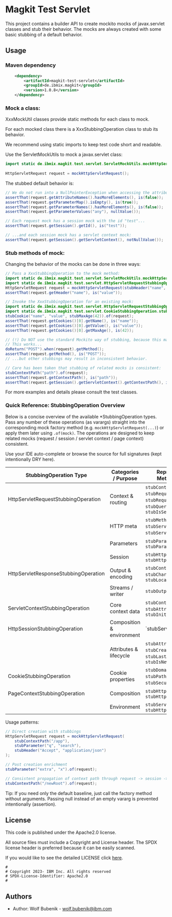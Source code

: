 # Magkit Test Servlet

This project contains a builder API to create mockito mocks of javax.servlet classes and stub their behavior. 
The mocks are always created with some basic stubbing of a default behavior.

## Usage
### Maven dependency

```xml
    <dependency>
        <artifactId>magkit-test-servlet</artifactId>
        <groupId>de.ibmix.magkit</groupId>
        <version>1.0.8</version>
    </dependency>
```

### Mock a class:
XxxMockUtil classes provide static methods for each class to mock. 

For each mocked class there is a XxxStubbingOperation class to stub its behavior.

We recommend using static imports to keep test code short and readable.

Use the ServletMockUtils to mock a javax.servlet class:

```java
import static de.ibmix.magkit.test.servlet.ServletMockUtils.mockHttpServletRequest;
    
HttpServletRequest request = mockHttpServletRequest();

```

The stubbed default behavior is:
```java
// We do not run into a NullPointerException when accessing the attributes and parameters
assertThat(request.getAttributeNames().hasMoreElements(), is(false));
assertThat(request.getParameterMap().isEmpty(), is(true));
assertThat(request.getParameterNames().hasMoreElements(), is(false));
assertThat(request.getParameterValues("any"), nullValue());

// Each request mock has a session mock with the id "test"...
assertThat(request.getSession().getId(), is("test"));

// ...and each session mock has a servlet context mock:
assertThat(request.getSession().getServletContext(), notNullValue());
```

### Stub methods of mock:
Changing the behavior of the mocks can be done in three ways:

```java
// Pass a XxxStubbingOperation to the mock method:
import static de.ibmix.magkit.test.servlet.ServletMockUtils.mockHttpServletRequest;
import static de.ibmix.magkit.test.servlet.HttpServletRequestStubbingOperation.stubHeader;
HttpServletRequest request = mockHttpServletRequest(stubHeader("name", "value"));
assertThat(request.getHeader("name"), is("value"));

// Invoke the XxxStubbingOperation for an existing mock:
import static de.ibmix.magkit.test.servlet.HttpServletRequestStubbingOperation.stubCookie;
import static de.ibmix.magkit.test.servlet.CookieStubbingOperation.stubMaxAge;
stubCookie("name", "value", stubMaxAge(42)).of(request);
assertThat(request.getCookies()[0].getName(), is("name"));
assertThat(request.getCookies()[0].getValue(), is("value"));
assertThat(request.getCookies()[0].getMaxAge(), is(42));

// (!) Do NOT use the standard Mockito way of stubbing, because this may result in inconsistent behavior:
// This works...
doReturn("POST").when(request).getMethod();
assertThat(request.getMethod(), is("POST"));
// ...but other stubbings may result in inconsistent behavior.

// Care has been taken that stubbing of related mocks is consistent:
stubContextPath("path").of(request);
assertThat(request.getContextPath(), is("path"));
assertThat(request.getSession().getServletContext().getContextPath(), is("path"));
```

For more examples and details please consult the test classes.

### Quick Reference: StubbingOperation Overview
Below is a concise overview of the available *StubbingOperation types. Pass any number of these operations 
(as varargs) straight into the corresponding mock factory method (e.g. `mockHttpServletRequest(...)`) or apply them later using `.of(mock)`. 
The operations are designed to keep related mocks (request / session / servlet context / page context) consistent.

Use your IDE auto-complete or browse the source for full signatures (kept intentionally DRY here).

| StubbingOperation Type | Categories / Purpose | Representative Stub Methods (selection) |
|------------------------|----------------------|------------------------------------------|
| HttpServletRequestStubbingOperation | Context & routing | `stubContextPath`, `stubRequestUri`, `stubRequestUrl`, `stubQueryString`, `stubIsSecure` |
|                        | HTTP meta            | `stubMethod`, `stubProtocol`, `stubServerName`, `stubServerPort`, `stubHeader` |
|                        | Parameters           | `stubParameter`, `stubParameterMap` |
|                        | Session              | `stubHttpSession(id, ...)`, `stubHttpSession(session)` |
| HttpServletResponseStubbingOperation | Output & encoding | `stubContentType`, `stubCharacterEncoding`, `stubLocale` |
|                        | Streams / writer     | `stubOutputStream`, `stubWriter` |
| ServletContextStubbingOperation | Core context data | `stubContextPath`, `stubAttribute`, `stubInitParameter` |
| HttpSessionStubbingOperation | Composition & environment | `stubServletContext(context | contextOps...)` |
|                        | Attributes & lifecycle | `stubAttribute`, `stubCreationTime`, `stubLastAccessedTime`, `stubIsNew` |
| CookieStubbingOperation | Cookie properties   | `stubDomain`, `stubComment`, `stubPath`, `stubMaxAge`, `stubSecure`, `stubVersion` |
| PageContextStubbingOperation | Composition         | `stubHttpServletRequest(...)`, `stubHttpServletResponse(...)` |
|                        | Environment          | `stubServletContext(...)`, `stubHttpSession(session)` |

Usage patterns:
```java
// Direct creation with stubbings
HttpServletRequest request = mockHttpServletRequest(
    stubContextPath("/app"),
    stubParameter("q", "search"),
    stubHeader("Accept", "application/json")
);

// Post creation enrichment
stubParameter("extra", "x").of(request);

// Consistent propagation of context path through request -> session -> servlet context
stubContextPath("/newRoot").of(request);
```

Tip: If you need only the default baseline, just call the factory method without arguments. Passing null instead of an empty vararg is prevented intentionally (assertion).

## License

This code is published under the Apache2.0 license.

All source files must include a Copyright and License header. The SPDX license header is
preferred because it can be easily scanned.

If you would like to see the detailed LICENSE click [here](LICENSE).

```text
#
# Copyright 2023- IBM Inc. All rights reserved
# SPDX-License-Identifier: Apache2.0
#
```
## Authors

- Author: Wolf Bubenik - wolf.bubenik@ibm.com
